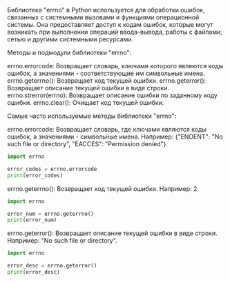 Библиотека "errno" в Python используется для обработки ошибок, связанных с системными вызовами и функциями операционной системы.
Она предоставляет доступ к кодам ошибок, которые могут возникать
при выполнении операций ввода-вывода, работы с файлами, сетью и другими системными ресурсами.

Методы и подмодули библиотеки "errno":

errno.errorcode: Возвращает словарь, ключами которого являются коды ошибок, а значениями - соответствующие им символьные имена.
errno.geterrno(): Возвращает код текущей ошибки.
errno.geterror(): Возвращает описание текущей ошибки в виде строки.
errno.strerror(errno): Возвращает описание ошибки по заданному коду ошибки.
errno.clear(): Очищает код текущей ошибки.

Самые часто используемые методы библиотеки "errno":

errno.errorcode: Возвращает словарь, где ключами являются коды ошибок, а значениями - символьные имена.
Например: {"ENOENT": "No such file or directory", "EACCES": "Permission denied"}.

```python
import errno

error_codes = errno.errorcode
print(error_codes)
```

errno.geterrno(): Возвращает код текущей ошибки. Например: 2.

```python
import errno

error_num = errno.geterrno()
print(error_num)
```

errno.geterror(): Возвращает описание текущей ошибки в виде строки. Например: "No such file or directory".

```python
import errno

error_desc = errno.geterror()
print(error_desc)
```
